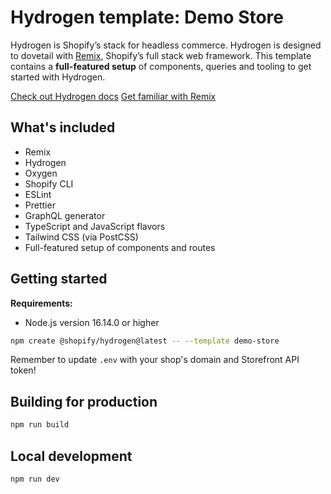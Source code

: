 # Hydrogen template: Demo Store

Hydrogen is Shopify’s stack for headless commerce. Hydrogen is designed to dovetail with [Remix](https://remix.run/), Shopify’s full stack web framework. This template contains a **full-featured setup** of components, queries and tooling to get started with Hydrogen.

[Check out Hydrogen docs](https://shopify.dev/custom-storefronts/hydrogen)
[Get familiar with Remix](https://remix.run/docs/en/v1)

## What's included

- Remix
- Hydrogen
- Oxygen
- Shopify CLI
- ESLint
- Prettier
- GraphQL generator
- TypeScript and JavaScript flavors
- Tailwind CSS (via PostCSS)
- Full-featured setup of components and routes


## Getting started

**Requirements:**


- Node.js version 16.14.0 or higher

```bash
npm create @shopify/hydrogen@latest -- --template demo-store
```


Remember to update `.env` with your shop's domain and Storefront API token!

## Building for production

```bash
npm run build
```

## Local development

```bash
npm run dev
```

